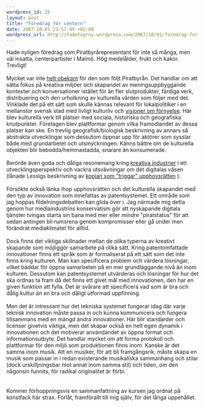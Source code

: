 ```yaml
--- 
wordpress_id: 26
layout: post
title: "Föredrag för centern"
date: 2007-10-01 21:57:49 +02:00
wordpress_url: http://fadetogrey.wordpress.com/2007/10/01/foredrag-for-centern/
---
```

Hade nyligen föredrag som Piratbyrårepresentant för inte så många, men väl insatta, centerpartister i Malmö. Hög medelålder, frukt och kakor. Trevligt!<br /><br />Mycket var inte <a title="helt obekant" href="http://www.piratbyran.org/?view=articles&amp;id=114" id="n.op">helt obekant</a> för den som följt Piratbyrån. Det handlar om att sätta fokus på kreativa miljöer och skapandet av meningsuppbyggande kontexter och konversationer istället för än fler slutprodukter, färdiga verk, distribuering och den urholkning av kulturella värden som följer med det. Vinklade det på ett sätt som skulle kännas relevant för lokalpolitiker i en mellanstor svensk stad med livligt kulturliv och <a title="visioner om förnyelse" href="http://www.malmo.se/bostadbygge/utvecklingsomraden/norrasorgenfri.4.fe3a2d310a090ba6c380005827.html" id="mkl9">visioner om förnyelse</a>. Här blev kulturella verk till platser med sociala, historiska och geografiska knutpunkter. Företagen blev plattformar genom vilka framodlandet av dessa platser kan ske. En trevlig geografisk/biologisk beskrivning av annars så abstrakta utvecklingar som dessutom öppnar upp för aktörer som sysslar både med grundarbetet och utsmyckningen. Känns bättre om de kulturella objekten blir bebodda/hemmastadda, snarare än konsumerade.<br /><br />Berörde även goda och dåliga resonemang kring <a title="kreativa industrier" href="http://fadetogrey.wordpress.com/2007/06/09/unfinished-notes-on-richard-florida/" id="uf.h">kreativa industrier</a> i ett utvecklingsperspektiv och vackra utsvävningar om det digitalas väsen (lånade Lessigs beskrivning av <a href="http://copyriot.se/2007/09/30/mote-med-lawrence-lessig-och-med-den-danska-sektvanstern/" id="up9w">kopian som "triggar" upphovsrätten</a> ).<br /><br />Försökte också länka ihop upphovsrätten och det kulturella skapandet med den typ av innovation som innefattas av patentsystemet. Ett område som jag hoppas fildelningsdebatten kan glida över i. Jag närmade mig detta genom hur mediaindustrins konservatism gör att nyskapande digitala tjänster tvingas starta sin bana med mer eller mindre "piratstatus" för att sedan antingen bli rumsrena genom kompromisser eller gå under men förändrat mediaklimatet för alltid. <br /><br />Dock finns det viktiga skillnader mellan de olika typerna av kreativt skapande som möjliggör samarbete på olika sätt. Kring patentomfattade innovationer finns ett språk som är formaliserat på ett sätt som det inte finns kring kulturen. Man kan specificera problem och värdera lösningar, vilket bäddar för öppna samarbeten på en mer grundläggande nivå än inom kulturen. Dessutom kan patentsystemet utvärderas och lösningar för hur det ska ordnas ta fram då det finns ett givet mål med innovationen, den har en given funktion att fylla. Det är svårare att specificera vad som är bra och dålig kultur än en bra och dåligt utformad uppfinning.<br /><br />Men det är intressant hur det tekniska systemet fungerar idag där varje teknisk innovation måste passa in och kunna kommunicera och fungera tillsammans med en mängd andra innovationer. Här blir standarder och licenser givetvis viktiga, men det skapar också en helt egen dynamik i innovationen och det motiverar användandet av öppna format och informationsutbyte. Det handlar mycket om att forma protokoll och plattformar för den miljö som produktionen finns inom. Kanske är det samma inom musik. Att en musiker, för att bli framgångsrik, måste skapa en musik som passar in i redan existerande musikaliska sammanhang och stilar (dock urskilljningsbar mot annat inom samma stil) och tiden, om den någonsin funnits, för radikal originalitet är förbi.<br /><br /><br />Kommer förhoppningsvis en sammanfattning av kursen jag ordnat på konstfack här strax. Förlåt, framförallt till mig själv, för det långa uppehållet.<br />
